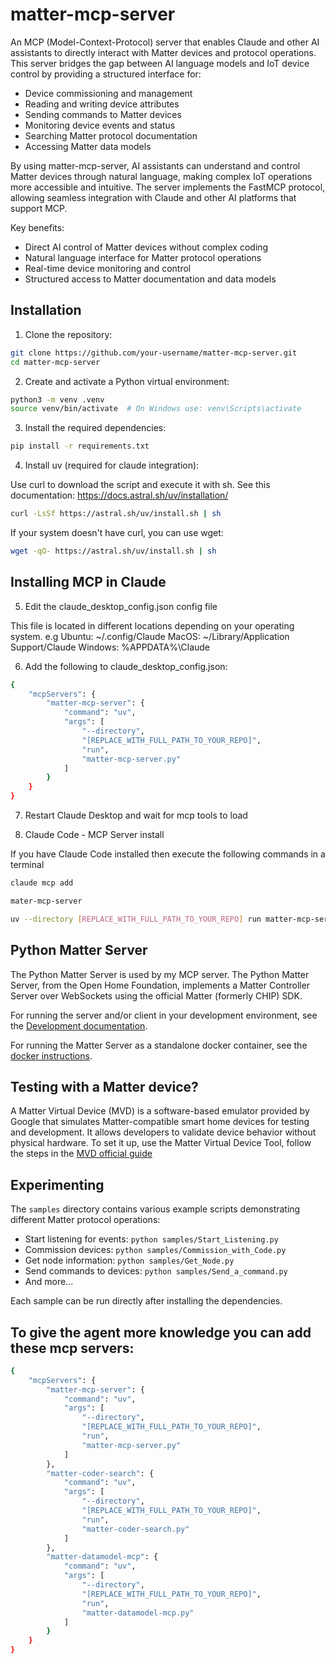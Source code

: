 
# matter-mcp-server

An MCP (Model-Context-Protocol) server that enables Claude and other AI assistants to directly interact with Matter devices and protocol operations. This server bridges the gap between AI language models and IoT device control by providing a structured interface for:

- Device commissioning and management
- Reading and writing device attributes
- Sending commands to Matter devices
- Monitoring device events and status
- Searching Matter protocol documentation
- Accessing Matter data models

By using matter-mcp-server, AI assistants can understand and control Matter devices through natural language, making complex IoT operations more accessible and intuitive. The server implements the FastMCP protocol, allowing seamless integration with Claude and other AI platforms that support MCP.

Key benefits:
- Direct AI control of Matter devices without complex coding
- Natural language interface for Matter protocol operations
- Real-time device monitoring and control
- Structured access to Matter documentation and data models

## Installation

1. Clone the repository:
```bash
git clone https://github.com/your-username/matter-mcp-server.git
cd matter-mcp-server
```

2. Create and activate a Python virtual environment:
```bash
python3 -m venv .venv
source venv/bin/activate  # On Windows use: venv\Scripts\activate
```

3. Install the required dependencies:
```bash
pip install -r requirements.txt
```

4. Install uv (required for claude integration):

Use curl to download the script and execute it with sh. See this documentation: https://docs.astral.sh/uv/installation/

```bash
curl -LsSf https://astral.sh/uv/install.sh | sh
```

If your system doesn't have curl, you can use wget:

```bash
wget -qO- https://astral.sh/uv/install.sh | sh
```

## Installing MCP in Claude

5. Edit the claude_desktop_config.json config file

This file is located in different locations depending on your operating system. e.g
Ubuntu: ~/.config/Claude
MacOS: ~/Library/Application Support/Claude
Windows: %APPDATA%\Claude

6. Add the following to claude_desktop_config.json:

```bash
{
    "mcpServers": {
        "matter-mcp-server": {
            "command": "uv",
            "args": [
                "--directory",
                "[REPLACE_WITH_FULL_PATH_TO_YOUR_REPO]",
                "run",
                "matter-mcp-server.py"
            ]
        }
    }
}
```

7. Restart Claude Desktop and wait for mcp tools to load

8. Claude Code - MCP Server install

If you have Claude Code installed then execute the following commands in a terminal

```bash
claude mcp add
```

```bash
mater-mcp-server
```

```bash
uv --directory [REPLACE_WITH_FULL_PATH_TO_YOUR_REPO] run matter-mcp-server.py
```

## Python Matter Server
The Python Matter Server is used by my MCP server. The Python Matter Server, from the Open Home Foundation, implements a Matter Controller Server over WebSockets using the official Matter (formerly CHIP) SDK.

For running the server and/or client in your development environment, see the [Development documentation](https://github.com/home-assistant-libs/python-matter-server/blob/main/DEVELOPMENT.md).

For running the Matter Server as a standalone docker container, see the  [docker instructions](https://github.com/home-assistant-libs/python-matter-server/blob/main/docs/docker.md).


## Testing with a Matter device?

A Matter Virtual Device (MVD) is a software-based emulator provided by Google that simulates Matter-compatible smart home devices for testing and development. It allows developers to validate device behavior without physical hardware. To set it up, use the Matter Virtual Device Tool, follow the steps in the [MVD official guide](https://developers.home.google.com/matter/tools/virtual-device)


## Experimenting

The `samples` directory contains various example scripts demonstrating different Matter protocol operations:

- Start listening for events: `python samples/Start_Listening.py`
- Commission devices: `python samples/Commission_with_Code.py`
- Get node information: `python samples/Get_Node.py`
- Send commands to devices: `python samples/Send_a_command.py`
- And more...

Each sample can be run directly after installing the dependencies.

## To give the agent more knowledge you can add these mcp servers:

```bash
{
    "mcpServers": {
        "matter-mcp-server": {
            "command": "uv",
            "args": [
                "--directory",
                "[REPLACE_WITH_FULL_PATH_TO_YOUR_REPO]",
                "run",
                "matter-mcp-server.py"
            ]
        },
        "matter-coder-search": {
            "command": "uv",
            "args": [
                "--directory",
                "[REPLACE_WITH_FULL_PATH_TO_YOUR_REPO]",
                "run",
                "matter-coder-search.py"
            ]
        },
        "matter-datamodel-mcp": {
            "command": "uv",
            "args": [
                "--directory",
                "[REPLACE_WITH_FULL_PATH_TO_YOUR_REPO]",
                "run",
                "matter-datamodel-mcp.py"
            ]
        }
    }    
}
```
